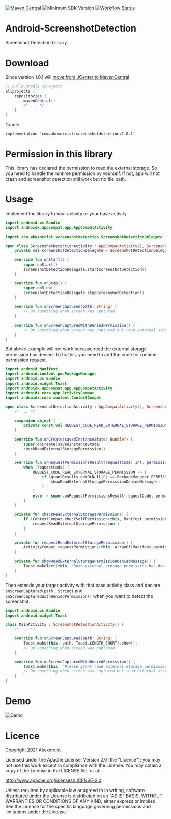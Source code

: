 [![Maven Central](https://maven-badges.herokuapp.com/maven-central/com.akexorcist/screenshotdetection/badge.svg)](https://search.maven.org/artifact/com.akexorcist/screenshotdetection) 
![Minimum SDK Version](https://img.shields.io/badge/minSdkVersion-16-brightgreen) 
[![Workflow Status](https://github.com/akexorcist/ScreenshotDetection/actions/workflows/android.yml/badge.svg)](https://github.com/akexorcist/ScreenshotDetection/actions)

# Android-ScreenshotDetection

Screenshot Detection Library

# Download

Since version 1.0.1 will [move from JCenter to MavenCentral](https://developer.android.com/studio/build/jcenter-migration)
```groovy
// build.gradle (project)
allprojects {
    repositories {
        mavenCentral()
        /* ... */
    }
}
```

Gradle
```
implementation 'com.akexorcist:screenshotdetection:1.0.1'
```

# Permission in this library

This library has declared the permission to read the external storage. So you need to handle the runtime permission by yourself. If not, app will not crash and screenshot detection still work but no file path.

# Usage

Implement the library to your activity or your base activity.

```kotlin
import android.os.Bundle
import androidx.appcompat.app.AppCompatActivity

import com.akexorcist.screenshotdetection.ScreenshotDetectionDelegate

open class ScreenshotDetectionActivity : AppCompatActivity(), ScreenshotDetectionDelegate.ScreenshotDetectionListener {
    private val screenshotDetectionDelegate = ScreenshotDetectionDelegate(this, this)

    override fun onStart() {
        super.onStart()
        screenshotDetectionDelegate.startScreenshotDetection()
    }

    override fun onStop() {
        super.onStop()
        screenshotDetectionDelegate.stopScreenshotDetection()
    }

    override fun onScreenCaptured(path: String) {
        // Do something when screen was captured
    }

    override fun onScreenCapturedWithDeniedPermission() {
        // Do something when screen was captured but read external storage permission has denied
    }
}
```

But above example will not work because read the external storage permission has denied. To fix this, you need to add the code for runtime permission request.

```kotlin
import android.Manifest
import android.content.pm.PackageManager
import android.os.Bundle
import android.widget.Toast
import androidx.appcompat.app.AppCompatActivity
import androidx.core.app.ActivityCompat
import androidx.core.content.ContextCompat

open class ScreenshotDetectionActivity : AppCompatActivity(), ScreenshotDetectionDelegate.ScreenshotDetectionListener {
    /* ... */

    companion object {
        private const val REQUEST_CODE_READ_EXTERNAL_STORAGE_PERMISSION = 3009
    }

    override fun onCreate(savedInstanceState: Bundle?) {
        super.onCreate(savedInstanceState)
        checkReadExternalStoragePermission()
    }

    override fun onRequestPermissionsResult(requestCode: Int, permissions: Array<out String>, grantResults: IntArray) {
        when (requestCode) {
            REQUEST_CODE_READ_EXTERNAL_STORAGE_PERMISSION -> {
                if (grantResults.getOrNull(0) == PackageManager.PERMISSION_DENIED) {
                    showReadExternalStoragePermissionDeniedMessage()
                }
            }
            else -> super.onRequestPermissionsResult(requestCode, permissions, grantResults)
        }
    }

    private fun checkReadExternalStoragePermission() {
        if (ContextCompat.checkSelfPermission(this, Manifest.permission.READ_EXTERNAL_STORAGE) != PackageManager.PERMISSION_GRANTED) {
            requestReadExternalStoragePermission()
        }
    }

    private fun requestReadExternalStoragePermission() {
        ActivityCompat.requestPermissions(this, arrayOf(Manifest.permission.READ_EXTERNAL_STORAGE), REQUEST_CODE_READ_EXTERNAL_STORAGE_PERMISSION)
    }

    private fun showReadExternalStoragePermissionDeniedMessage() {
        Toast.makeText(this, "Read external storage permission has denied", Toast.LENGTH_SHORT).show()
    }
}
```

Then extends your target activity with that base activity class and declare `onScreenCaptured(path: String)` and `onScreenCapturedWithDeniedPermission()` when you want to detect the screenshot.

```kotlin
import android.os.Bundle
import android.widget.Toast

class MainActivity : ScreenshotDetectionActivity() {
	/* ... */

    override fun onScreenCaptured(path: String) {
        Toast.make(this, path, Toast.LENGTH_SHORT).show();
        // Do something when screen was captured
    }

    override fun onScreenCapturedWithDeniedPermission() {
        Toast.make(this, "Please grant read external storage permission for screenshot detection", Toast.LENGTH_SHORT).show()
        // Do something when screen was captured but read external storage permission has denied
    }
}
```

# Demo

![Demo](https://raw.githubusercontent.com/akexorcist/Android-ScreenshotDetection/master/Images/screenshot_001.gif)

# Licence

Copyright 2021 Akexorcist

Licensed under the Apache License, Version 2.0 (the "License"); you may not use this work except in compliance with the License. You may obtain a copy of the License in the LICENSE file, or at:

http://www.apache.org/licenses/LICENSE-2.0

Unless required by applicable law or agreed to in writing, software distributed under the License is distributed on an "AS IS" BASIS, WITHOUT WARRANTIES OR CONDITIONS OF ANY KIND, either express or implied. See the License for the specific language governing permissions and limitations under the License.
